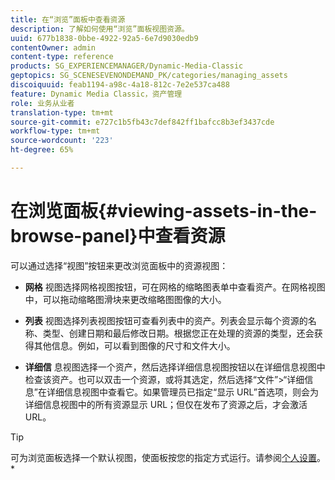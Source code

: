 ```yaml
---
title: 在“浏览”面板中查看资源
description: 了解如何使用“浏览”面板视图资源。
uuid: 677b1838-0bbe-4922-92a5-6e7d9030edb9
contentOwner: admin
content-type: reference
products: SG_EXPERIENCEMANAGER/Dynamic-Media-Classic
geptopics: SG_SCENESEVENONDEMAND_PK/categories/managing_assets
discoiquuid: feab1194-a98c-4a18-812c-7e2e537ca488
feature: Dynamic Media Classic，资产管理
role: 业务从业者
translation-type: tm+mt
source-git-commit: e727c1b5fb43c7def842ff1bafcc8b3ef3437cde
workflow-type: tm+mt
source-wordcount: '223'
ht-degree: 65%

---
```



# 在浏览面板{#viewing-assets-in-the-browse-panel}中查看资源

可以通过选择“视图”按钮来更改浏览面板中的资源视图：

* **网格**
视图选择网格视图按钮，可在网格的缩略图表单中查看资产。在网格视图中，可以拖动缩略图滑块来更改缩略图图像的大小。

* **列表**
视图选择列表视图按钮可查看列表中的资产。列表会显示每个资源的名称、类型、创建日期和最后修改日期。根据您正在处理的资源的类型，还会获得其他信息。例如，可以看到图像的尺寸和文件大小。

* **详细信**
息视图选择一个资产，然后选择详细信息视图按钮以在详细信息视图中检查该资产。也可以双击一个资源，或将其选定，然后选择“文件”>“详细信息”在详细信息视图中查看它。如果管理员已指定“显示 URL”首选项，则会为详细信息视图中的所有资源显示 URL；但仅在发布了资源之后，才会激活 URL。

>[!TIP]
>
>可为浏览面板选择一个默认视图，使面板按您的指定方式运行。请参阅[个人设置](personal-setup.md#personal_setup)。*
